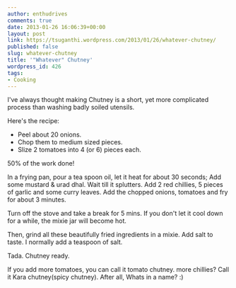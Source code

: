 ```yaml
---
author: enthudrives
comments: true
date: 2013-01-26 16:06:39+00:00
layout: post
link: https://tsuganthi.wordpress.com/2013/01/26/whatever-chutney/
published: false
slug: whatever-chutney
title: '"Whatever" Chutney'
wordpress_id: 426
tags:
- Cooking
---
```


I've always thought making Chutney is a short, yet more complicated process than washing badly soiled utensils.

Here's the recipe:

  * Peel about 20 onions.
  * Chop them to medium sized pieces.
  * Slize 2 tomatoes into 4 (or 6) pieces each.

50% of the work done!

In a frying pan, pour a tea spoon oil, let it heat for about 30 seconds; Add some mustard & urad dhal. Wait till it splutters. Add 2 red chillies, 5 pieces of garlic and some curry leaves. Add the chopped onions, tomatoes and fry for about 3 minutes. 

Turn off the stove and take a break for 5 mins. If you don't let it cool down for a while, the mixie jar will become hot.

Then, grind all these beautifully fried ingredients in a mixie. Add salt to taste. I normally add a teaspoon of salt.

Tada. Chutney ready. 

If you add more tomatoes, you can call it tomato chutney. more chillies? Call it Kara chutney(spicy chutney). After all, Whats in a name? :)
